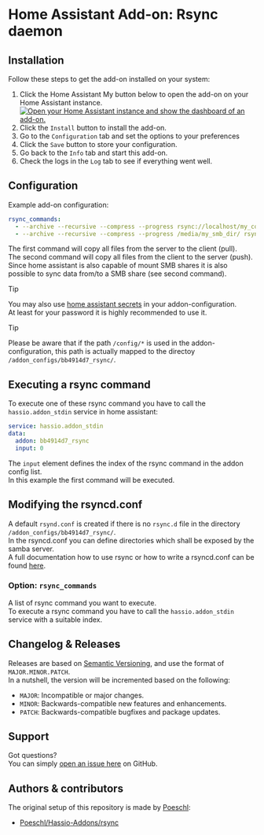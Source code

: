 # Home Assistant Add-on: Rsync daemon

## Installation

Follow these steps to get the add-on installed on your system:

1. Click the Home Assistant My button below to open the add-on on your Home Assistant instance.   
   [![Open your Home Assistant instance and show the dashboard of an add-on.](https://my.home-assistant.io/badges/supervisor_addon.svg)](https://my.home-assistant.io/redirect/supervisor_addon/?addon=7c7b7dd6_rsyncd&repository_url=https%3A%2F%2Fgithub.com%2Felvit%2Fhassio-addons)  
2. Click the `Install` button to install the add-on.  
3. Go to the `Configuration` tab and set the options to your preferences  
4. Click the `Save` button to store your configuration.  
5. Go back to the `Info` tab and start this add-on.  
6. Check the logs in the `Log` tab to see if everything went well.   

## Configuration

Example add-on configuration:  

```yaml
rsync_commands:
  - --archive --recursive --compress --progress rsync://localhost/my_config_dir/ /backup/rsync/
  - --archive --recursive --compress --progress /media/my_smb_dir/ rsync://localhost/my_backup_dir/
```

The first command will copy all files from the server to the client (pull).  
The second command will copy all files from the client to the server (push).  
Since home assistant is also capable of mount SMB shares it is also possible to sync data from/to a SMB share (see second command).

> [!TIP]
> You may also use [home assistant secrets](https://www.home-assistant.io/docs/configuration/secrets/) in your addon-configuration.  
> At least for your password it is highly recommended to use it.

> [!TIP]
> Please be aware that if the path `/config/*` is used in the addon-configuration, 
> this path is actually mapped to the directoy `/addon_configs/bb4914d7_rsync/`.  

## Executing a rsync command

To execute one of these rsync command you have to call the `hassio.addon_stdin` service in home assistant:

```yaml
service: hassio.addon_stdin
data:
  addon: bb4914d7_rsync
  input: 0
```

The `input` element defines the index of the rsync command in the addon config list.  
In this example the first command will be executed.  

## Modifying the rsyncd.conf

A default `rsynd.conf` is created if there is no `rsync.d` file in the directory `/addon_configs/bb4914d7_rsync/`.  
In the rsyncd.conf you can define directories which shall be exposed by the samba server.  
A full documentation how to use rsync or how to write a rsyncd.conf can be found [here](https://rsync.samba.org/documentation.html).  

### Option: `rsync_commands`

A list of rsync command you want to execute.  
To execute a rsync command you have to call the `hassio.addon_stdin` service with a suitable index.  

## Changelog & Releases

Releases are based on [Semantic Versioning](https://semver.org/lang/de/spec/v2.0.0.html), and use the format of `MAJOR.MINOR.PATCH`.  
In a nutshell, the version will be incremented based on the following:  

- `MAJOR`: Incompatible or major changes.  
- `MINOR`: Backwards-compatible new features and enhancements.  
- `PATCH`: Backwards-compatible bugfixes and package updates.  

## Support

Got questions?  
You can simply [open an issue here](https://github.com/ElVit/hassio-addons/issues) on GitHub.  

## Authors & contributors

The original setup of this repository is made by [Poeschl](https://github.com/Poeschl):
- [Poeschl/Hassio-Addons/rsync](https://github.com/Poeschl/Hassio-Addons/tree/main/rsync)
